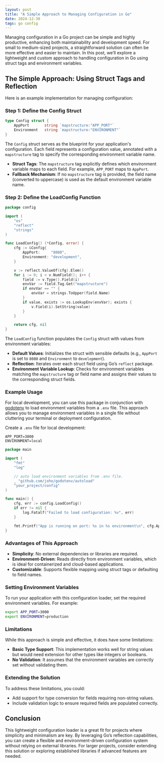 ```yaml
---
layout: post
title: "A Simple Approach to Managing Configuration in Go"
date: 2024-12-30
tags: go config
---
```


Managing configuration in a Go project can be simple and highly productive, enhancing both maintainability and development speed. For small to medium-sized projects, a straightforward solution can often be more effective and easier to maintain. In this post, we’ll explore a lightweight and custom approach to handling configuration in Go using struct tags and environment variables.

## The Simple Approach: Using Struct Tags and Reflection

Here is an example implementation for managing configuration:

### Step 1: Define the Config Struct

```go
type Config struct {
	AppPort       string `mapstructure:"APP_PORT"`
	Environment   string `mapstructure:"ENVIRONMENT"`
}
```

The `Config` struct serves as the blueprint for your application's configuration. Each field represents a configuration value, annotated with a `mapstructure` tag to specify the corresponding environment variable name.

- **Struct Tags**: The `mapstructure` tag explicitly defines which environment variable maps to each field. For example, `APP_PORT` maps to `AppPort`.
- **Fallback Mechanism**: If no `mapstructure` tag is provided, the field name (converted to uppercase) is used as the default environment variable name.

### Step 2: Define the LoadConfig Function

```go
package config

import (
    "os"
    "reflect"
    "strings"
)

func LoadConfig() (*Config, error) {
    cfg := &Config{
        AppPort:     "8080",
        Environment: "development",
    }

    v := reflect.ValueOf(cfg).Elem()
    for i := 0; i < v.NumField(); i++ {
        field := v.Type().Field(i)
        envVar := field.Tag.Get("mapstructure")
        if envVar == "" {
            envVar = strings.ToUpper(field.Name)
        }
        if value, exists := os.LookupEnv(envVar); exists {
            v.Field(i).SetString(value)
        }
    }

    return cfg, nil
}
```

The `LoadConfig` function populates the `Config` struct with values from environment variables:

- **Default Values**: Initializes the struct with sensible defaults (e.g., `AppPort` is set to `8080` and `Environment` to `development`).
- **Reflection**: Iterates over each struct field using Go’s `reflect` package.
- **Environment Variable Lookup**: Checks for environment variables matching the `mapstructure` tag or field name and assigns their values to the corresponding struct fields.

### Example Usage

For local development, you can use this package in conjunction with [godotenv](https://github.com/joho/godotenv) to load environment variables from a `.env` file. This approach allows you to manage environment variables in a single file without cluttering your terminal or deployment configuration.

Create a `.env` file for local development:

```env
APP_PORT=3000
ENVIRONMENT=local
```

```go
package main

import (
    "fmt"
    "log"

    // auto load environment variables from .env file.
    _ "github.com/joho/godotenv/autoload"
    "your_project/config"
)

func main() {
    cfg, err := config.LoadConfig()
    if err != nil {
        log.Fatalf("Failed to load configuration: %v", err)
    }

    fmt.Printf("App is running on port: %s in %s environment\n", cfg.AppPort, cfg.Environment)
}
```

### Advantages of This Approach

- **Simplicity**: No external dependencies or libraries are required.
- **Environment-Driven**: Reads directly from environment variables, which is ideal for containerized and cloud-based applications.
- **Customizable**: Supports flexible mapping using struct tags or defaulting to field names.

### Setting Environment Variables

To run your application with this configuration loader, set the required environment variables. For example:

```bash
export APP_PORT=3000
export ENVIRONMENT=production
```

### Limitations

While this approach is simple and effective, it does have some limitations:

- **Basic Type Support**: This implementation works well for string values but would need extension for other types like integers or booleans.
- **No Validation**: It assumes that the environment variables are correctly set without validating them.

### Extending the Solution

To address these limitations, you could:

- Add support for type conversion for fields requiring non-string values.
- Include validation logic to ensure required fields are populated correctly.

## Conclusion

This lightweight configuration loader is a great fit for projects where simplicity and minimalism are key. By leveraging Go’s reflection capabilities, you can create a flexible and environment-driven configuration system without relying on external libraries. For larger projects, consider extending this solution or exploring established libraries if advanced features are needed.
